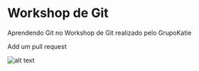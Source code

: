 # Workshop de Git
Aprendendo Git no Workshop de Git realizado pelo GrupoKatie

Add um pull request <br>

![alt text](https://www.google.com/url?sa=i&url=https%3A%2F%2Fcodexitos.com%2Fwhat-is-git-and-why-you-should-use-it%2F&psig=AOvVaw3b5t96l1Jd3p_998_E-x2M&ust=1624294546536000&source=images&cd=vfe&ved=0CAoQjRxqFwoTCOjxi_TWpvECFQAAAAAdAAAAABAE)